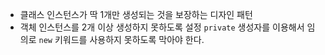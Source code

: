 
- 클래스 인스턴스가 딱 1개만 생성되는 것을 보장하는 디자인 패턴
- 객체 인스턴스를 2개 이상 생성하지 못하도록 설정
  `private` 생성자를 이용해서 임의로 `new` 키워드를 사용하지 못하도록 막아야 한다.

